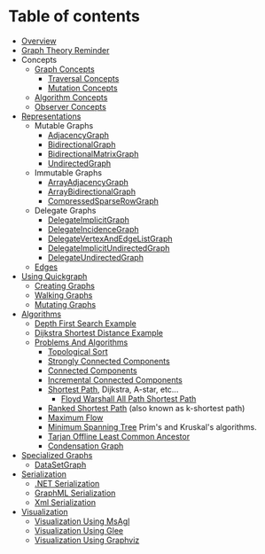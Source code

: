 # Table of contents

* [Overview](Overview)
* [Graph Theory Reminder](Graph-Theory-Reminder)
* Concepts
  * [Graph Concepts](Graph-Concepts)
    * [Traversal Concepts](Traversal-Concepts)
    * [Mutation Concepts](Mutation-Concepts)
  * [Algorithm Concepts](Algorithm-Concepts)
  * [Observer Concepts](Observer-Concepts)
* [Representations](Representations)
  * Mutable Graphs
    * [AdjacencyGraph](AdjacencyGraph)
    * [BidirectionalGraph](BidirectionalGraph)
    * [BidirectionalMatrixGraph](BidirectionalMatrixGraph)
    * [UndirectedGraph](UndirectedGraph)
  * Immutable Graphs
    * [ArrayAdjacencyGraph](ArrayAdjacencyGraph)
    * [ArrayBidirectionalGraph](ArrayBidirectionalGraph)
    * [CompressedSparseRowGraph](CompressedSparseRowGraph)
  * Delegate Graphs
    * [DelegateImplicitGraph](DelegateImplicitGraph)
    * [DelegateIncidenceGraph](DelegateIncidenceGraph)
    * [DelegateVertexAndEdgeListGraph](DelegateVertexAndEdgeListGraph)
    * [DelegateImplicitUndirectedGraph](DelegateImplicitUndirectedGraph)
    * [DelegateUndirectedGraph](DelegateUndirectedGraph)
  * [Edges](Edges)
* [Using Quickgraph](Using-Quickgraph)
  * [Creating Graphs](Creating-Graphs)
  * [Walking Graphs](Walking-Graphs)
  * [Mutating Graphs](Mutating-Graphs)
* [Algorithms](Algorithms)
  * [Depth First Search Example](Depth-First-Search-Example)
  * [Dijkstra Shortest Distance Example](Dijkstra-Shortest-Distance-Example)
  * [Problems And Algorithms](Problems-And-Algorithms)
    * [Topological Sort](Topological-Sort)
    * [Strongly Connected Components](Strongly-Connected-Components)
    * [Connected Components](Connected-Components)
    * [Incremental Connected Components](Incremental-Connected-Components)
    * [Shortest Path](Shortest-Path), Dijkstra, A-star, etc...
      * [Floyd Warshall All Path Shortest Path](Floyd-Warshall-All-Path-Shortest-Path)
    * [Ranked Shortest Path](Ranked-Shortest-Path) (also known as k-shortest path)
    * [Maximum Flow](Maximum-Flow)
    * [Minimum Spanning Tree](Minimum-Spanning-Tree) Prim's and Kruskal's algorithms.
    * [Tarjan Offline Least Common Ancestor](Tarjan-Offline-Least-Common-Ancestor)
    * [Condensation Graph](Condensation-Graph)
* [Specialized Graphs](Specialized-Graphs)
  * [DataSetGraph](DataSetGraph)
* [Serialization](Serialization)
  * [.NET Serialization](.NET-Serialization)
  * [GraphML Serialization](GraphML-Serialization)
  * [Xml Serialization](Xml-Serialization)
* [Visualization](Visualization)
  * [Visualization Using MsAgl](Visualization-Using-MsAgl)
  * [Visualization Using Glee](Visualization-Using-Glee)
  * [Visualization Using Graphviz](Visualization-Using-Graphviz)